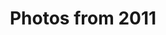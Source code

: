 ---
layout: photo_set
title: Photos from 2011
permalink: /photography/2011/

photos:
    set: 2011
---